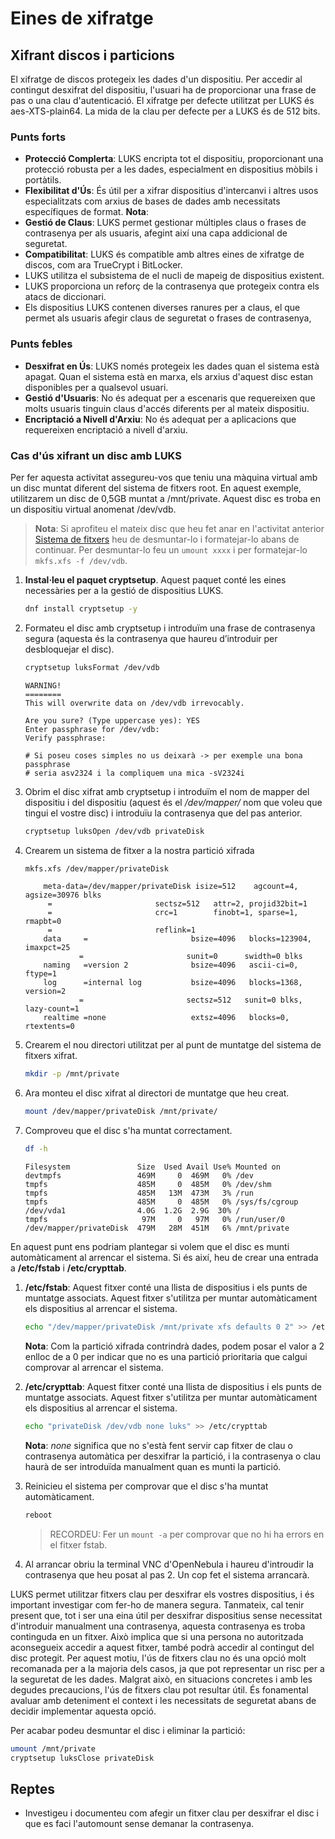 # Eines de xifratge

## Xifrant discos i particions

El xifratge de discos protegeix les dades d'un dispositiu. Per accedir al contingut desxifrat del dispositiu, l'usuari ha de proporcionar una frase de pas o una clau d'autenticació. El xifratge per defecte utilitzat per LUKS és aes-XTS-plain64. La mida de la clau per defecte per a LUKS és de 512 bits.

### Punts forts

* **Protecció Complerta**: LUKS encripta tot el dispositiu, proporcionant una protecció robusta per a les dades, especialment en dispositius mòbils i portàtils.
* **Flexibilitat d'Ús**: És útil per a xifrar dispositius d'intercanvi i altres usos especialitzats com arxius de bases de dades amb necessitats específiques de format. **Nota**: 
* **Gestió de Claus**: LUKS permet gestionar múltiples claus o frases de contrasenya per als usuaris, afegint així una capa addicional de seguretat.
* **Compatibilitat**: LUKS és compatible amb altres eines de xifratge de discos, com ara TrueCrypt i BitLocker.
* LUKS utilitza el subsistema de el nucli de mapeig de dispositius existent.
* LUKS proporciona un reforç de la contrasenya que protegeix contra els atacs de diccionari.
* Els dispositius LUKS contenen diverses ranures per a claus, el que permet als usuaris afegir claus de seguretat o frases de contrasenya,

### Punts febles

* **Desxifrat en Ús**: LUKS només protegeix les dades quan el sistema està apagat. Quan el sistema està en marxa, els arxius d'aquest disc estan disponibles per a qualsevol usuari.
* **Gestió d'Usuaris**: No és adequat per a escenaris que requereixen que molts usuaris tinguin claus d'accés diferents per al mateix dispositiu.
* **Encriptació a Nivell d'Arxiu**: No és adequat per a aplicacions que requereixen encriptació a nivell d'arxiu.

### Cas d'ús xifrant un disc amb LUKS

Per fer aquesta activitat assegureu-vos que teniu una màquina virtual amb un disc muntat diferent del sistema de fitxers root. En aquest exemple, utilitzarem un disc de 0,5GB muntat a /mnt/private. Aquest disc es troba en un dispositiu virtual anomenat /dev/vdb.

> **Nota**: Si aprofiteu el mateix disc que heu fet anar en l'activitat anterior [Sistema de fitxers](./sistema_fitxers.md) heu de desmuntar-lo i formatejar-lo abans de continuar. Per desmuntar-lo feu un ```umount xxxx``` i per formatejar-lo ```mkfs.xfs -f /dev/vdb```.

1. **Instal·leu el paquet cryptsetup**. Aquest paquet conté les eines necessàries per a la gestió de dispositius LUKS.

    ```sh
    dnf install cryptsetup -y
    ```

2. Formateu el disc amb cryptsetup i introduïm una frase de contrasenya segura (aquesta és la contrasenya que haureu d’introduir per desbloquejar el disc).

    ```sh
    cryptsetup luksFormat /dev/vdb
    ```

    ```shell
    WARNING!
    ========
    This will overwrite data on /dev/vdb irrevocably.

    Are you sure? (Type uppercase yes): YES
    Enter passphrase for /dev/vdb:
    Verify passphrase:

    # Si poseu coses simples no us deixarà -> per exemple una bona passphrase 
    # seria asv2324 i la compliquem una mica -sV2324i
    ```

3. Obrim el disc xifrat amb cryptsetup i introduïm el nom de mapper del dispositiu i del dispositiu (aquest és el */dev/mapper/* nom que voleu que tingui el vostre disc) i introduïu la contrasenya que del pas anterior.

    ```sh
    cryptsetup luksOpen /dev/vdb privateDisk 
    ```

4. Crearem un sistema de fitxer a la nostra partició xifrada

    ```sh
    mkfs.xfs /dev/mapper/privateDisk
    ```

    ```shell
        meta-data=/dev/mapper/privateDisk isize=512    agcount=4, agsize=30976 blks
         =                       sectsz=512   attr=2, projid32bit=1
         =                       crc=1        finobt=1, sparse=1, rmapbt=0
         =                       reflink=1
        data     =                       bsize=4096   blocks=123904, imaxpct=25
                =                       sunit=0      swidth=0 blks
        naming   =version 2              bsize=4096   ascii-ci=0, ftype=1
        log      =internal log           bsize=4096   blocks=1368, version=2
                =                       sectsz=512   sunit=0 blks, lazy-count=1
        realtime =none                   extsz=4096   blocks=0, rtextents=0
    ````

5. Crearem el nou directori utilitzat per al punt de muntatge del sistema de fitxers xifrat.  

    ```sh
    mkdir -p /mnt/private
    ````

6. Ara monteu el disc xifrat al directori de muntatge que heu creat.  

    ```sh
    mount /dev/mapper/privateDisk /mnt/private/
    ```

7. Comproveu que el disc s'ha muntat correctament.  

    ```sh
    df -h
    ```

    ```shell
    Filesystem               Size  Used Avail Use% Mounted on
    devtmpfs                 469M     0  469M   0% /dev
    tmpfs                    485M     0  485M   0% /dev/shm
    tmpfs                    485M   13M  473M   3% /run
    tmpfs                    485M     0  485M   0% /sys/fs/cgroup
    /dev/vda1                4.0G  1.2G  2.9G  30% /
    tmpfs                     97M     0   97M   0% /run/user/0
    /dev/mapper/privateDisk  479M   28M  451M   6% /mnt/private
    ```

En aquest punt ens podriam plantegar si volem que el disc es munti automàticament al arrencar el sistema. Si és així, heu de crear una entrada a **/etc/fstab** i **/etc/crypttab**.

1. **/etc/fstab**: Aquest fitxer conté una llista de dispositius i els punts de muntatge associats. Aquest fitxer s'utilitza per muntar automàticament els dispositius al arrencar el sistema.  

    ```sh
    echo "/dev/mapper/privateDisk /mnt/private xfs defaults 0 2" >> /etc/fstab
    ```

    **Nota**: Com la partició xifrada contrindrà dades, podem posar el valor a 2 enlloc de a 0 per indicar que no es una partició prioritaria que calgui comprovar al arrencar el sistema.

2. **/etc/crypttab**: Aquest fitxer conté una llista de dispositius i els punts de muntatge associats. Aquest fitxer s'utilitza per muntar automàticament els dispositius al arrencar el sistema.  

    ```sh
    echo "privateDisk /dev/vdb none luks" >> /etc/crypttab
    ```

    **Nota**: *none* significa que no s'està fent servir cap fitxer de clau o contrasenya automàtica per desxifrar la partició, i la contrasenya o clau haurà de ser introduïda manualment quan es munti la partició.

3. Reinicieu el sistema per comprovar que el disc s'ha muntat automàticament.  

    ```sh
    reboot
    ```

    > RECORDEU: Fer un ```mount -a``` per comprovar que no hi ha errors en el fitxer fstab.

4. Al arrancar obriu la terminal VNC d'OpenNebula i haureu d'introudir la contrasenya que heu posat al pas 2. Un cop fet el sistema arrancarà.

LUKS permet utilitzar fitxers clau per desxifrar els vostres dispositius, i és important investigar com fer-ho de manera segura. Tanmateix, cal tenir present que, tot i ser una eina útil per desxifrar dispositius sense necessitat d'introduir manualment una contrasenya, aquesta contrasenya es troba continguda en un fitxer. Això implica que si una persona no autoritzada aconsegueix accedir a aquest fitxer, també podrà accedir al contingut del disc protegit. Per aquest motiu, l'ús de fitxers clau no és una opció molt recomanada per a la majoria dels casos, ja que pot representar un risc per a la seguretat de les dades. Malgrat això, en situacions concretes i amb les degudes precaucions, l'ús de fitxers clau pot resultar útil. És fonamental avaluar amb deteniment el context i les necessitats de seguretat abans de decidir implementar aquesta opció.

Per acabar podeu desmuntar el disc i eliminar la partició:

```sh
umount /mnt/private
cryptsetup luksClose privateDisk
```

## Reptes

* Investigeu i documenteu com afegir un fitxer clau per desxifrar el disc i que es faci l'automount sense demanar la contrasenya.
